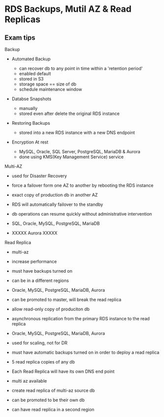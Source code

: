 # RDS Backups, Mutil AZ & Read Replicas

## Exam tips

Backup
- Automated Backup
  - can recover db to any point in time within a 'retention period'
  - enabled default
  - stored in S3
  - storage space == size of db
  - schedule maintenance window 
- Databse Snapshots
  - manually
  - stored even after delete the original RDS instance

- Restoring Backups
  - stored into a new RDS instance with a new DNS endpoint

- Encryption At rest
  - MySQL, Oracle, SQL Server, PostgreSQL, MariaDB & Aurora
  - done using KMS(Key Management Service) service

Multi-AZ
- used for Disaster Recovery
- force a failover form one AZ to another by rebooting the RDS instance

- exact copy of production db in another AZ
- RDS will automatically failover to the standby
- db operations can resume quickly without administrative intervention

- SQL, Oracle, MySQL, PostgreSQL, MariaDB
- XXXXX  Aurora XXXXX

Read Replica
- multi-az
- increase performance
- must have backups turned on
- can be in a different regions
- Oracle, MySQL, PostgreSQL, MariaDB, Aurora
- can be promoted to master, will break the read replica

- allow read-only copy of produciton db
- asynchronous replication from the primary RDS instance to the read replica

- Oracle, MySQL, PostgreSQL, MariaDB, Aurora
- used for scaling, not for DR
- must have automatic backups turned on in order to deploy a read replica
- 5 read replica copies of any db
- Each Read Replica will have its own DNS end point
- multi az available
- create read replica of multi-az source db
- can be promoted to be their own db
- can have read replica in a second region
